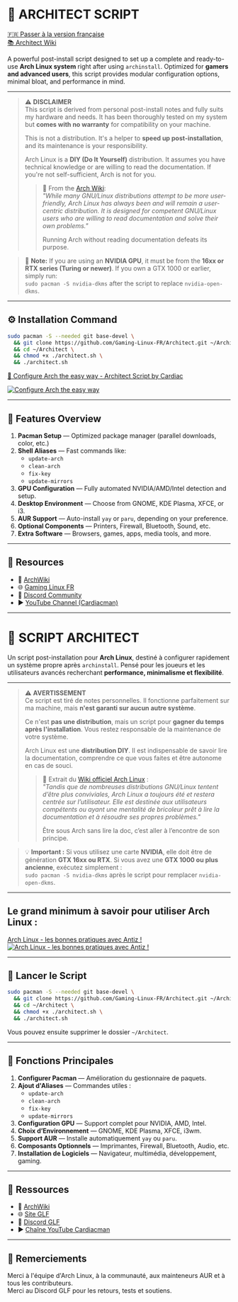 # 🚀 ARCHITECT SCRIPT

[🇫🇷 Passer à la version française](#script-architect-fr)  
[📚 Architect Wiki](https://github.com/Gaming-Linux-FR/Architect/wiki)

A powerful post-install script designed to set up a complete and ready-to-use **Arch Linux system** right after using `archinstall`. Optimized for **gamers and advanced users**, this script provides modular configuration options, minimal bloat, and performance in mind.

---

> ⚠️ **DISCLAIMER**  
> This script is derived from personal post-install notes and fully suits my hardware and needs. It has been thoroughly tested on my system but **comes with no warranty** for compatibility on your machine.
>
> This is not a distribution. It's a helper to **speed up post-installation**, and its maintenance is your responsibility.
>
> Arch Linux is a **DIY (Do It Yourself)** distribution. It assumes you have technical knowledge or are willing to read the documentation. If you're not self-sufficient, Arch is not for you.
>
> > 📌 From the [Arch Wiki](https://wiki.archlinux.org/title/Arch_Linux):  
> > _"While many GNU/Linux distributions attempt to be more user-friendly, Arch Linux has always been and will remain a user-centric distribution. It is designed for competent GNU/Linux users who are willing to read documentation and solve their own problems."_  
> >
> > Running Arch without reading documentation defeats its purpose.

> 🧠 **Note:** If you are using an **NVIDIA GPU**, it must be from the **16xx or RTX series (Turing or newer)**. If you own a GTX 1000 or earlier, simply run:  
> `sudo pacman -S nvidia-dkms` after the script to replace `nvidia-open-dkms`.

---

## ⚙️ Installation Command

```bash
sudo pacman -S --needed git base-devel \
  && git clone https://github.com/Gaming-Linux-FR/Architect.git ~/Architect \
  && cd ~/Architect \
  && chmod +x ./architect.sh \
  && ./architect.sh
```

[🧠 Configure Arch the easy way - Architect Script by Cardiac](https://youtu.be/0MV3MxmO7ns?si=eOMc-e4wdSwv1Fbb)

[![Configure Arch the easy way](https://img.youtube.com/vi/0MV3MxmO7ns/0.jpg)](https://youtu.be/0MV3MxmO7ns?si=eOMc-e4wdSwv1Fbb)

---

## 🧩 Features Overview

1. **Pacman Setup** — Optimized package manager (parallel downloads, color, etc.)
2. **Shell Aliases** — Fast commands like:
   - `update-arch`
   - `clean-arch`
   - `fix-key`
   - `update-mirrors`
3. **GPU Configuration** — Fully automated NVIDIA/AMD/Intel detection and setup.
4. **Desktop Environment** — Choose from GNOME, KDE Plasma, XFCE, or i3.
5. **AUR Support** — Auto-install `yay` or `paru`, depending on your preference.
6. **Optional Components** — Printers, Firewall, Bluetooth, Sound, etc.
7. **Extra Software** — Browsers, games, apps, media tools, and more.

---

## 🔗 Resources

- 📖 [ArchWiki](https://wiki.archlinux.org/)
- 🌐 [Gaming Linux FR](https://www.gaminglinux.fr/)
- 💬 [Discord Community](http://discord.gg/EP3Jm8YMvj)
- ▶️ [YouTube Channel (Cardiacman)](https://www.youtube.com/@Cardiacman)

---

<a name="script-architect-fr"></a>

# 🚀 SCRIPT ARCHITECT

Un script post-installation pour **Arch Linux**, destiné à configurer rapidement un système propre après `archinstall`. Pensé pour les joueurs et les utilisateurs avancés recherchant **performance, minimalisme et flexibilité**.

---

> ⚠️ **AVERTISSEMENT**  
> Ce script est tiré de notes personnelles. Il fonctionne parfaitement sur ma machine, mais **n'est garanti sur aucun autre système**.
>
> Ce n'est **pas une distribution**, mais un script pour **gagner du temps après l'installation**. Vous restez responsable de la maintenance de votre système.
>
> Arch Linux est une **distribution DIY**. Il est indispensable de savoir lire la documentation, comprendre ce que vous faites et être autonome en cas de souci.
>
> > 📌 Extrait du [Wiki officiel Arch Linux](https://wiki.archlinux.org/title/Arch_Linux_(Fran%C3%A7ais)) :  
> > _"Tandis que de nombreuses distributions GNU/Linux tentent d’être plus conviviales, Arch Linux a toujours été et restera centrée sur l’utilisateur. Elle est destinée aux utilisateurs compétents ou ayant une mentalité de bricoleur prêt à lire la documentation et à résoudre ses propres problèmes."_  
> >
> > Être sous Arch sans lire la doc, c’est aller à l’encontre de son principe.

> 💡 **Important :** Si vous utilisez une carte **NVIDIA**, elle doit être de génération **GTX 16xx ou RTX**. Si vous avez une **GTX 1000 ou plus ancienne**, exécutez simplement :  
> `sudo pacman -S nvidia-dkms` après le script pour remplacer `nvidia-open-dkms`.

---

## Le grand minimum à savoir pour utiliser Arch Linux : 

[Arch Linux - les bonnes pratiques avec Antiz !](https://youtu.be/4CiGmS3UM3Y?si=FARbltfaw2oXVBpO)
[![Arch Linux - les bonnes pratiques avec Antiz !](https://img.youtube.com/vi/4CiGmS3UM3Y/0.jpg)](https://youtu.be/4CiGmS3UM3Y?si=FARbltfaw2oXVBpO)

---

## 🧠 Lancer le Script

```bash
sudo pacman -S --needed git base-devel \
  && git clone https://github.com/Gaming-Linux-FR/Architect.git ~/Architect \
  && cd ~/Architect \
  && chmod +x ./architect.sh \
  && ./architect.sh
```

Vous pouvez ensuite supprimer le dossier `~/Architect`.

---

## 🧩 Fonctions Principales

1. **Configurer Pacman** — Amélioration du gestionnaire de paquets.
2. **Ajout d'Aliases** — Commandes utiles :
   - `update-arch`
   - `clean-arch`
   - `fix-key`
   - `update-mirrors`
3. **Configuration GPU** — Support complet pour NVIDIA, AMD, Intel.
4. **Choix d’Environnement** — GNOME, KDE Plasma, XFCE, i3wm.
5. **Support AUR** — Installe automatiquement `yay` ou `paru`.
6. **Composants Optionnels** — Imprimantes, Firewall, Bluetooth, Audio, etc.
7. **Installation de Logiciels** — Navigateur, multimédia, développement, gaming.

---

## 🔗 Ressources

- 📖 [ArchWiki](https://wiki.archlinux.org/)
- 🌐 [Site GLF](https://www.gaminglinux.fr/)
- 💬 [Discord GLF](http://discord.gg/EP3Jm8YMvj)
- ▶️ [Chaîne YouTube Cardiacman](https://www.youtube.com/@Cardiacman)

---

## 🙏 Remerciements

Merci à l'équipe d'Arch Linux, à la communauté, aux mainteneurs AUR et à tous les contributeurs.  
Merci au Discord GLF pour les retours, tests et soutiens.

